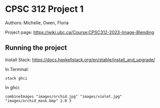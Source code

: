 # CPSC 312 Project 1

Authors: Michelle, Owen, Floria

Project page: https://wiki.ubc.ca/Course:CPSC312-2023-Image-Blending

## Running the project

Install Stack: https://docs.haskellstack.org/en/stable/install_and_upgrade/

In Terminal:
```
stack ghci
```

In ghci:
```
combineImages "images/orchid.jpg" "images/violet.jpg" "images/orchid_mask.bmp" 2.0 3
```